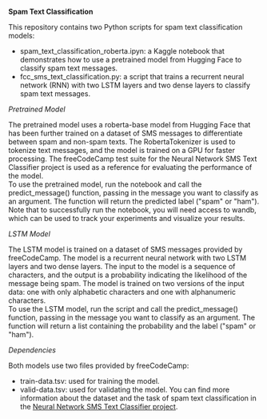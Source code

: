 **Spam Text Classification**

This repository contains two Python scripts for spam text classification models:
- spam_text_classification_roberta.ipyn: a Kaggle notebook that demonstrates how to use a pretrained model from Hugging Face to classify spam text messages.
- fcc_sms_text_classification.py: a script that trains a recurrent neural network (RNN) with two LSTM layers and two dense layers to classify spam text messages.

*Pretrained Model*

The pretrained model uses a roberta-base model from Hugging Face that has been further trained on a dataset of SMS messages to differentiate between spam and non-spam texts. The RobertaTokenizer is used to tokenize text messages, and the model is trained on a GPU for faster processing. The freeCodeCamp test suite for the Neural Network SMS Text Classifier project is used as a reference for evaluating the performance of the model.<br>
To use the pretrained model, run the notebook and call the predict_message() function, passing in the message you want to classify as an argument. The function will return the predicted label ("spam" or "ham").<br>
Note that to successfully run the notebook, you will need access to wandb, which can be used to track your experiments and visualize your results.

*LSTM Model*

The LSTM model is trained on a dataset of SMS messages provided by freeCodeCamp. The model is a recurrent neural network with two LSTM layers and two dense layers. The input to the model is a sequence of characters, and the output is a probability indicating the likelihood of the message being spam. The model is trained on two versions of the input data: one with only alphabetic characters and one with alphanumeric characters.<br>
To use the LSTM model, run the script and call the predict_message() function, passing in the message you want to classify as an argument. The function will return a list containing the probability and the label ("spam" or "ham").

*Dependencies*

Both models use two files provided by freeCodeCamp:
- train-data.tsv: used for training the model.
- valid-data.tsv: used for validating the model.
You can find more information about the dataset and the task of spam text classification in the [Neural Network SMS Text Classifier project](https://www.freecodecamp.org/learn/machine-learning-with-python/machine-learning-with-python-projects/neural-network-sms-text-classifier).
